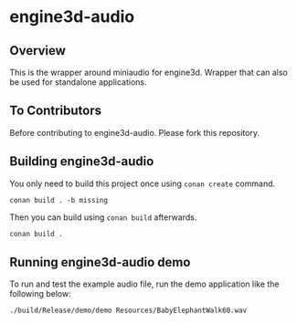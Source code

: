 # engine3d-audio

## Overview
This is the wrapper around miniaudio for engine3d. Wrapper that can also be used for standalone applications.

## To Contributors

Before contributing to engine3d-audio. Please fork this repository.

## Building engine3d-audio

You only need to build this project once using `conan create` command.

```
conan build . -b missing
```

Then you can build using `conan build` afterwards.

```bash
conan build .
```

## Running engine3d-audio demo

To run and test the example audio file, run the demo application like the following below:

```bash
./build/Release/demo/demo Resources/BabyElephantWalk60.wav
```
